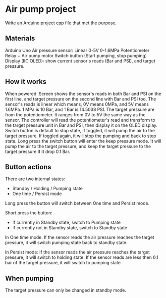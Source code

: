 # Air pump project

Write an Arduino project cpp file that met the purpose.

## Materials

Arduino Uno
Air pressure sensor: Linear 0-5V 0-1.6MPa
Potentiometer
Relay + Air pump motor
Switch button (Start pumping, stop pumping)
Display (IIC OLED): show current sensor's reads (Bar and PSI), and target pressure.

## How it works

When powered:
Screen shows the sensor's reads in both Bar and PSI on the first line, and target pressure on the second line with Bar and PSI too.
The sensor's reads is linear which means, 0V means 0MPa, and 5V means 1.6MPa. 1 MPa is 10 Bar, and 1 Bar is 14.5038 PSI.
The target pressure are from the potentiometer. It ranges from 0V to 5V the same way as the sensor. The controller will read the potentiometer's read and transform to the target pressure unit in Bar and PSI, then display it on the OLED display.
Switch button is default to stop state, if toggled, it will pump the air to the target pressure. If toggled again, it will stop the pumping and back to stop state.
Long press the switch button will enter the keep pressure mode. It will pump the air to the target pressure, and keep the target pressure to the target pressure if it drop 0.1 Bar.

## Button actions

There are two internal states:

- Standby / Holding / Pumping state
- One time / Persist mode

Long press the button will switch between One time and Persist mode.

Short press the button:

- If currently in Standby state, switch to Pumping state
- If currently not in Standby state, switch to Standby state

In One time mode:
If the sensor reads the air pressure reaches the target pressure, it will switch pumping state back to standby state.

In Persist mode:
If the sensor reads the air pressure reaches the target pressure, it will switch to holding state. If the sensor reads are less then 0.1 bar of the target pressure, it will switch to pumping state.

## When pumping

The target pressure can only be changed in standby mode.
